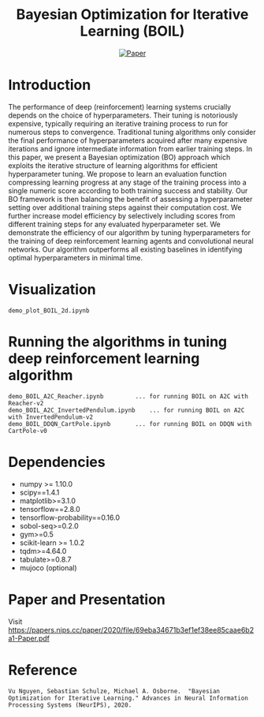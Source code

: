<div align="center">

# Bayesian Optimization for Iterative Learning (BOIL)


[![Paper](http://img.shields.io/badge/paper-arxiv.2006.07593-B31B1B.svg)](https://arxiv.org/pdf/1909.09593.pdf)
</div>

# Introduction
The performance of deep (reinforcement) learning systems crucially depends on the choice of hyperparameters. Their tuning is notoriously expensive, typically requiring an iterative training process to run for numerous steps to convergence. Traditional tuning algorithms only consider the final performance of hyperparameters acquired after many expensive iterations and ignore intermediate information from earlier training steps. In this paper, we present a Bayesian optimization (BO) approach which exploits the iterative structure of learning algorithms for efficient hyperparameter tuning. We propose to learn an evaluation function compressing learning progress at any stage of the training process into a single numeric score according to both training success and stability. Our BO framework is then balancing the benefit of assessing a hyperparameter setting over additional training steps against their computation cost. We further increase model efficiency by selectively including scores from different training steps for any evaluated hyperparameter set. We demonstrate the efficiency of our algorithm by tuning hyperparameters for the training of deep reinforcement learning agents and convolutional
neural networks. Our algorithm outperforms all existing baselines in identifying optimal hyperparameters in minimal time.


# Visualization
```
demo_plot_BOIL_2d.ipynb
```

# Running the algorithms in tuning deep reinforcement learning algorithm
```
demo_BOIL_A2C_Reacher.ipynb 		... for running BOIL on A2C with Reacher-v2
demo_BOIL_A2C_InvertedPendulum.ipynb	... for running BOIL on A2C with InvertedPendulum-v2
demo_BOIL_DDQN_CartPole.ipynb		... for running BOIL on DDQN with CartPole-v0
```


# Dependencies
* numpy >= 1.10.0
* scipy==1.4.1
* matplotlib>=3.1.0
* tensorflow==2.8.0
* tensorflow-probability==0.16.0
* sobol-seq>=0.2.0
* gym>=0.5
* scikit-learn >= 1.0.2
* tqdm>=4.64.0
* tabulate>=0.8.7
* mujoco (optional)


# Paper and Presentation
Visit https://papers.nips.cc/paper/2020/file/69eba34671b3ef1ef38ee85caae6b2a1-Paper.pdf


# Reference
```
Vu Nguyen, Sebastian Schulze, Michael A. Osborne.  "Bayesian Optimization for Iterative Learning." Advances in Neural Information Processing Systems (NeurIPS), 2020.
```
